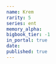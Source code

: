 ```yaml
---
name: Krem
rarity: 5
series: ent
memory_alpha:
bigbook_tier: -1
in_portal: true
date:
published: true
---
```




